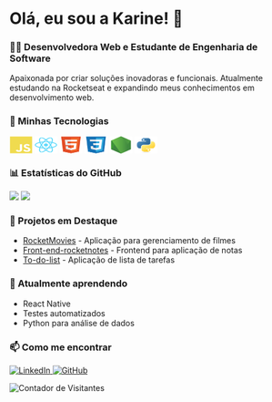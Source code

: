 # Olá, eu sou a Karine! 👋

### 👩‍💻 Desenvolvedora Web e Estudante de Engenharia de Software

Apaixonada por criar soluções inovadoras e funcionais. Atualmente estudando na Rocketseat e expandindo meus conhecimentos em desenvolvimento web.

### 🚀 Minhas Tecnologias

<div style="display: inline_block">
  <img align="center" alt="JavaScript" height="30" width="40" src="https://raw.githubusercontent.com/devicons/devicon/master/icons/javascript/javascript-plain.svg">
  <img align="center" alt="React" height="30" width="40" src="https://raw.githubusercontent.com/devicons/devicon/master/icons/react/react-original.svg">
  <img align="center" alt="HTML" height="30" width="40" src="https://raw.githubusercontent.com/devicons/devicon/master/icons/html5/html5-original.svg">
  <img align="center" alt="CSS" height="30" width="40" src="https://raw.githubusercontent.com/devicons/devicon/master/icons/css3/css3-original.svg">
  <img align="center" alt="Node.js" height="30" width="40" src="https://raw.githubusercontent.com/devicons/devicon/master/icons/nodejs/nodejs-original.svg">
  <img align="center" alt="Python" height="30" width="40" src="https://raw.githubusercontent.com/devicons/devicon/master/icons/python/python-original.svg">
</div>

### 📊 Estatísticas do GitHub

<div>
  <img height="180em" src="https://github-readme-stats.vercel.app/api?username=Karineprates&show_icons=true&theme=radical&include_all_commits=true&count_private=true"/>
  <img height="180em" src="https://github-readme-stats.vercel.app/api/top-langs/?username=Karineprates&layout=compact&langs_count=7&theme=radical"/>
</div>

### 🔭 Projetos em Destaque

- [RocketMovies](https://github.com/Karineprates/RocketMovies)  - Aplicação para gerenciamento de filmes
- [Front-end-rocketnotes](https://github.com/Karineprates/Front-end-rocketnotes)  - Frontend para aplicação de notas
- [To-do-list](https://github.com/Karineprates/To-do-list)  - Aplicação de lista de tarefas

### 🌱 Atualmente aprendendo

- React Native
- Testes automatizados
- Python para análise de dados

### 📫 Como me encontrar

[![LinkedIn](https://img.shields.io/badge/-LinkedIn-blue?style=flat-square&logo=Linkedin&logoColor=white&link=https://www.linkedin.com/in/karine-prates-7202a121a/) ](https://www.linkedin.com/in/karine-prates-7202a121a/) 
[![GitHub](https://img.shields.io/github/followers/Karineprates?label=follow&style=social) ](https://github.com/Karineprates) 

![Contador de Visitantes](https://visitor-badge.laobi.icu/badge?page_id=Karineprates.Karineprates) 

